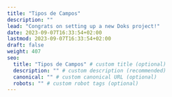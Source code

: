 ```yaml
---
title: "Tipos de Campos"
description: ""
lead: "Congrats on setting up a new Doks project!"
date: 2023-09-07T16:33:54+02:00
lastmod: 2023-09-07T16:33:54+02:00
draft: false
weight: 407
seo:
  title: "Tipos de Campos" # custom title (optional)
  description: "" # custom description (recommended)
  canonical: "" # custom canonical URL (optional)
  robots: "" # custom robot tags (optional)
---
```

